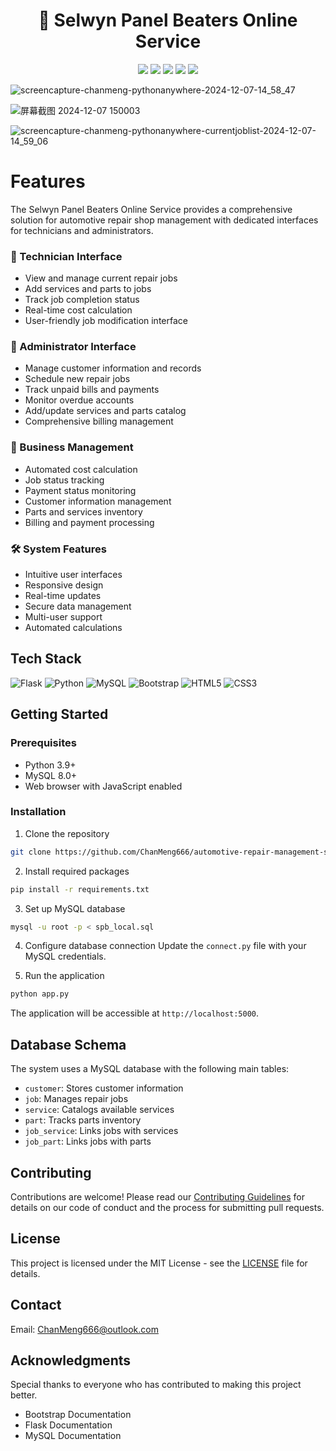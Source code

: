 <div align="center">
 <h1>🚗 Selwyn Panel Beaters Online Service</h1>
 <img src="https://img.shields.io/badge/python-3.9+-blue?style=flat&logo=python&logoColor=white"/>
 <img src="https://img.shields.io/badge/Flask-3.0.1-black?style=flat&logo=flask&logoColor=white"/>
 <img src="https://img.shields.io/badge/MySQL-8.3.0-blue?style=flat&logo=mysql&logoColor=white"/>
 <img src="https://img.shields.io/badge/Bootstrap-5.0-purple?style=flat&logo=bootstrap&logoColor=white"/>
 <img src="https://img.shields.io/badge/License-MIT-brightgreen?style=flat"/>
</div>

![screencapture-chanmeng-pythonanywhere-2024-12-07-14_58_47](https://github.com/user-attachments/assets/fc5e01b6-380d-492d-9961-68c3d1f0dfff)

![屏幕截图 2024-12-07 150003](https://github.com/user-attachments/assets/b5d1eec3-88db-45ed-aaea-74c1bc8dfb13)

![screencapture-chanmeng-pythonanywhere-currentjoblist-2024-12-07-14_59_06](https://github.com/user-attachments/assets/8ec92d9a-c896-4471-9a60-3af579c57875)

# Features
The Selwyn Panel Beaters Online Service provides a comprehensive solution for automotive repair shop management with dedicated interfaces for technicians and administrators.

### 🔧 Technician Interface
- View and manage current repair jobs
- Add services and parts to jobs
- Track job completion status
- Real-time cost calculation
- User-friendly job modification interface

### 👥 Administrator Interface
- Manage customer information and records
- Schedule new repair jobs
- Track unpaid bills and payments
- Monitor overdue accounts
- Add/update services and parts catalog
- Comprehensive billing management

### 💼 Business Management
- Automated cost calculation
- Job status tracking
- Payment status monitoring
- Customer information management
- Parts and services inventory
- Billing and payment processing

### 🛠️ System Features
- Intuitive user interfaces
- Responsive design
- Real-time updates
- Secure data management
- Multi-user support
- Automated calculations

## Tech Stack
![Flask](https://img.shields.io/badge/flask-%23000.svg?style=for-the-badge&logo=flask&logoColor=white)
![Python](https://img.shields.io/badge/python-%2314354C.svg?style=for-the-badge&logo=python&logoColor=white)
![MySQL](https://img.shields.io/badge/mysql-%2300f.svg?style=for-the-badge&logo=mysql&logoColor=white)
![Bootstrap](https://img.shields.io/badge/bootstrap-%23563D7C.svg?style=for-the-badge&logo=bootstrap&logoColor=white)
![HTML5](https://img.shields.io/badge/html5-%23E34F26.svg?style=for-the-badge&logo=html5&logoColor=white)
![CSS3](https://img.shields.io/badge/css3-%231572B6.svg?style=for-the-badge&logo=css3&logoColor=white)

## Getting Started

### Prerequisites
- Python 3.9+
- MySQL 8.0+
- Web browser with JavaScript enabled

### Installation
1. Clone the repository
```bash
git clone https://github.com/ChanMeng666/automotive-repair-management-system.git
```

2. Install required packages
```bash
pip install -r requirements.txt
```

3. Set up MySQL database
```bash
mysql -u root -p < spb_local.sql
```

4. Configure database connection
Update the `connect.py` file with your MySQL credentials.

5. Run the application
```bash
python app.py
```

The application will be accessible at `http://localhost:5000`.

## Database Schema

The system uses a MySQL database with the following main tables:
- `customer`: Stores customer information
- `job`: Manages repair jobs
- `service`: Catalogs available services
- `part`: Tracks parts inventory
- `job_service`: Links jobs with services
- `job_part`: Links jobs with parts

## Contributing
Contributions are welcome! Please read our [Contributing Guidelines](CODE_OF_CONDUCT.md) for details on our code of conduct and the process for submitting pull requests.

## License
This project is licensed under the MIT License - see the [LICENSE](LICENSE) file for details.

## Contact
Email: ChanMeng666@outlook.com

## Acknowledgments
Special thanks to everyone who has contributed to making this project better.

- Bootstrap Documentation
- Flask Documentation
- MySQL Documentation
